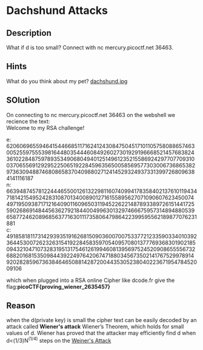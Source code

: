 # Dachshund Attacks
## Description
What if d is too small? Connect with nc mercury.picoctf.net 36463.
## Hints
What do you think about my pet? [dachshund.jpg](https://mercury.picoctf.net/static/6b0ca75093bbcaf96c39eb47c048aef2/dachshund.jpg)
## SOlution
On connecting to nc mercury.picoctf.net 36463 on the webshell we recience the text:<br>
Welcome to my RSA challenge!


e: 62060696559464154466851171624124308475045171011057580886574630052559755539816448035444608492602730192919666852145768382436102284875978935349068049401251496123521558692429770770931003706556912929522506519228459635650058569577303006736865382973630948874680865837040988027124145293249373313997268096384141116187<br>
n: 66394874578122444655001261322981160740994178358402137610119434718142154952428310870134008901271615589562707109060762345007449719509387171216409011609650311945226221487893389726151441725590268691484456362792184400499630132974666759573148948805396587724620896856377163011173580647986422399595562189877076231881<br>
c: 4918581811731429393519162681509036007007533772123359033401039236445300726232631541922845835970540957080137776936830190218509432104710732831951317546126199460813956975245209086555567326882016815350984439224976420674718803456735021417675299789149202828596736384646508814287200443530523804022367195478452009106<br>

which when plugged into a RSA online Cipher like dcode.fr give the flag:**picoCTF{proving_wiener_2635457}**
## Reason
when the d(private key) is small the cipher text can be easily decoded by an attack called  **Wiener's attack**
Wiener’s Theorem, which holds for small values of d. Wiener has proved that the attacker may efficiently find d when d<(1/3)N<sup>(1/4)</sup>
steps on the [Weiner's Attack](https://en.wikipedia.org/wiki/Wiener%27s_attack)